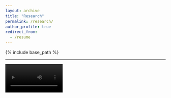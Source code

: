 ```yaml
---
layout: archive
title: "Research"
permalink: /research/
author_profile: true
redirect_from:
  - /resume
---
```


{% include base_path %}

---

<video src='../images/123.mov' width=180/>
  
**SMA-powered soft robots**

Dynamic simulation of shape memory alloy-powered soft robots, for both on-land motion and underwater swimming.

<br/><img src='../images/smarobot.png'>

---

<video src='your URL here' width=180/>
  
**Magnetic rods & robots**

Magnetoelastic model for slender structures and the associated framework for the magnetic-powered soft robots.

<br/><img src='../images/magrobot.png'>

---

**Flagellar proposition**

Fluid-structure interaction model for a soft filament moving in a viscous fluid to mimic the bio-locomotion of bacterial flagella.

<br/><img src='../images/flagella.png'>

---

**Bifurcation of elastic strips**

Buckling, snapping, and bifurcation of an elastic strip subjected to different boundary conditions.

<br/><img src='../images/strip.png'>

---

**Foldable annular ribbons**

Integration of in-plane kinks and out-of-plane creases to achieve a tunable folding in annular ribbons.

<br/><img src='../images/ring.png'>

---

**Mechanics of Gridshells**

Nonlinear mechanics of multiple rod systems.

<br/><img src='../images/gridshell.png'>

---

**Space net capture system**

Numerical simulation of a space net capture system.

<br/><img src='../images/net.png'>

---

**Axisymmetric shell**

Numerical modeling and nonlinear mechanics of axisymmetric shell structures.

<br/><img src='../images/axisshell.png'>

---

**3D shell**

Isogeometric-based finite element analysis of 3D hyperelastic shells.

<br/><img src='../images/3dshell.png'>

---
